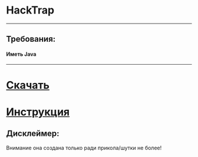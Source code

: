 <h1>HackTrap</h1> <hr />
<h2>Требования:<br /><h4>Иметь Java</h4></h2>
<hr />
  <h1><a href="https://github.com/Ferius057/HackTrap/releases">Скачать</a></h1>
  <h1><a href="https://github.com/Ferius057/HackTrap/blob/master/%D0%B8%D0%BD%D1%81%D1%82%D1%80%D1%83%D0%BA%D1%86%D0%B8%D1%8F.md">Инструкция</a></h1>
    <h2>Дисклеймер:</h2>
  Внимание она создана только ради прикола/шутки не более!
